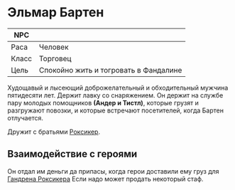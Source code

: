 # Эльмар Бартен

| NPC   |                                       |
|-------|---------------------------------------|
| Раса  | Человек                               |
| Класс | Торговец                              |
| Цель  | Спокойно жить и тогровать в Фандалине |

Худощавый и лысеющий доброжелательный и обходительный мужчина пятидесяти лет.
Держит лавку со снаряжением.
Он держит на службе пару молодых помощников **(Андер и Тистл)**, которые грузят и разгружают повозки, и которые встречают посетителей, когда Бартен отлучается.

Дружит с братьями [Роксикер](../characters/Roksiker-brothers.md).


## Взаимодействие с героями
Он отдал им деньги да припасы, когда герои доставили ему груз для [Гандрена Роксикера](../characters/Roksiker-brothers.md)
Если надо может продать некоторый стаф.

